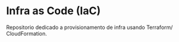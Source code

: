 # Infra as Code (IaC)
Repositorio dedicado a provisionamento de infra usando Terraform/ CloudFormation.
